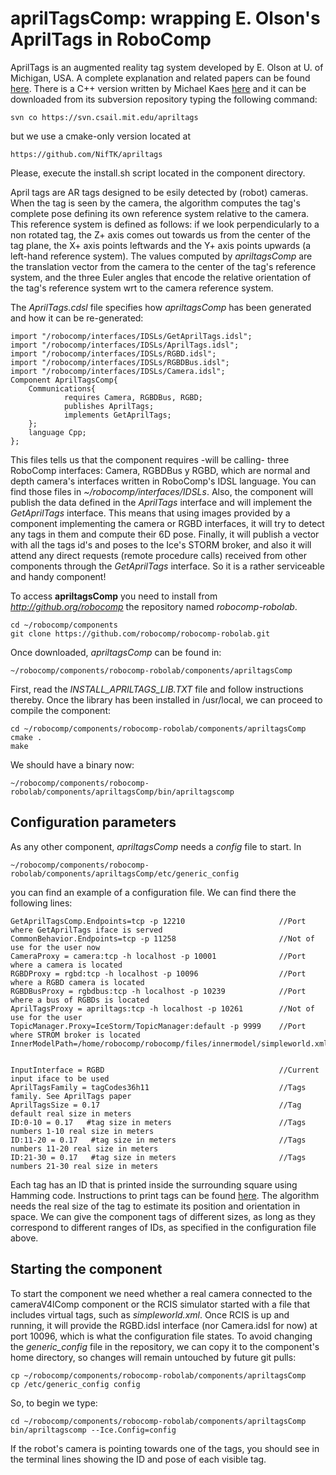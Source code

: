 # aprilTagsComp: wrapping E. Olson's AprilTags in RoboComp

AprilTags is an augmented reality tag system developed by E. Olson at U. of Michigan, USA. A complete explanation and related papers can be found [here](http://april.eecs.umich.edu/wiki/index.php/AprilTags). There is a C++ version written by Michael Kaes [here](http://people.csail.mit.edu/kaess/apriltags/) and it can be downloaded from its subversion repository typing the following command:

    svn co https://svn.csail.mit.edu/apriltags

but we use a cmake-only version located at

    https://github.com/NifTK/apriltags

Please, execute the install.sh script located in the component directory.

April tags are AR tags designed to be esily detected by (robot) cameras. When the tag is seen by the camera, the algorithm computes the tag's complete pose defining its own reference system relative to the camera. This reference system is defined as follows: if we look perpendicularly to a non rotated tag, the Z+ axis comes out towards us from the center of the tag plane, the X+ axis points leftwards and the Y+ axis points upwards (a left-hand reference system). The values computed by *apriltagsComp* are the translation vector from the camera to the center of the tag's reference system, and the three Euler angles that encode the relative orientation of the tag's reference system wrt to the camera reference system.

The *AprilTags.cdsl* file specifies how *apriltagsComp* has been generated and how it can be re-generated:

    import "/robocomp/interfaces/IDSLs/GetAprilTags.idsl";
    import "/robocomp/interfaces/IDSLs/AprilTags.idsl";
    import "/robocomp/interfaces/IDSLs/RGBD.idsl";
    import "/robocomp/interfaces/IDSLs/RGBDBus.idsl";
    import "/robocomp/interfaces/IDSLs/Camera.idsl";
    Component AprilTagsComp{
        Communications{
                requires Camera, RGBDBus, RGBD;
                publishes AprilTags;
                implements GetAprilTags;
        };
        language Cpp;
    };

This files tells us that the component requires -will be calling- three RoboComp interfaces: Camera, RGBDBus y RGBD, which are normal and depth camera's interfaces written in RoboComp's IDSL language. You can find those files in *~/robocomp/interfaces/IDSLs*. Also, the component will publish the data defined in the *AprilTags* interface and will implement the *GetAprilTags* interface. This means that using images provided by a component implementing the camera or RGBD interfaces, it will try to detect any tags in them and compute their 6D pose. Finally, it will publish a vector with all the tags id's and poses to the Ice's STORM broker, and also it will attend any direct requests (remote procedure calls) received from other components through the *GetAprilTags* interface. So it is a rather serviceable and handy component!

To access **apriltagsComp** you need to install from *http://github.org/robocomp* the repository named *robocomp-robolab*. 

    cd ~/robocomp/components
    git clone https://github.com/robocomp/robocomp-robolab.git

Once downloaded, *apriltagsComp* can be found in:

    ~/robocomp/components/robocomp-robolab/components/apriltagsComp
    
First, read the *INSTALL_APRILTAGS_LIB.TXT* file and follow instructions thereby. Once the library has been installed in /usr/local, we can proceed to compile the component:

    cd ~/robocomp/components/robocomp-robolab/components/apriltagsComp
    cmake .
    make
    
We should have a binary now:

    ~/robocomp/components/robocomp-robolab/components/apriltagsComp/bin/apriltagscomp
    

## Configuration parameters
As any other component, *apriltagsComp* needs a *config* file to start. In

    ~/robocomp/components/robocomp-robolab/components/apriltagsComp/etc/generic_config
   
you can find an example of a configuration file. We can find there the following lines:

    GetAprilTagsComp.Endpoints=tcp -p 12210                     //Port where GetAprilTags iface is served
    CommonBehavior.Endpoints=tcp -p 11258                       //Not of use for the user now
    CameraProxy = camera:tcp -h localhost -p 10001              //Port where a camera is located
    RGBDProxy = rgbd:tcp -h localhost -p 10096                  //Port where a RGBD camera is located
    RGBDBusProxy = rgbdbus:tcp -h localhost -p 10239            //Port where a bus of RGBDs is located
    AprilTagsProxy = apriltags:tcp -h localhost -p 10261        //Not of use for the user
    TopicManager.Proxy=IceStorm/TopicManager:default -p 9999    //Port where STROM broker is located
    InnerModelPath=/home/robocomp/robocomp/files/innermodel/simpleworld.xml


    InputInterface = RGBD                                       //Current input iface to be used
    AprilTagsFamily = tagCodes36h11                             //Tags family. See AprilTags paper
    AprilTagsSize = 0.17                                        //Tag default real size in meters
    ID:0-10 = 0.17   #tag size in meters                        //Tags numbers 1-10 real size in meters
    ID:11-20 = 0.17   #tag size in meters                       //Tags numbers 11-20 real size in meters
    ID:21-30 = 0.17   #tag size in meters                       //Tags numbers 21-30 real size in meters

Each tag has an ID that is printed inside the surrounding square using Hamming code. Instructions to print tags can be found [here](http://april.eecs.umich.edu/wiki/index.php/AprilTags). The algorithm needs the real size of the tag to estimate its position and orientation in space. We can give the component tags of different sizes, as long as they correspond to different ranges of IDs, as specified in the configuration file above.

## Starting the component
To start the component we need whether a real camera connected to the cameraV4lComp component or the RCIS simulator started with a file that includes virtual tags, such as *simpleworld.xml*. Once RCIS is up and running, it will provide the RGBD.idsl interface (nor Camera.idsl for now) at port 10096, which is what the configuration file states. To avoid changing the *generic_config* file in the repository, we can copy it to the component's home directory, so changes will remain untouched by future git pulls:

    cp ~/robocomp/components/robocomp-robolab/components/apriltagsComp
    cp /etc/generic_config config

So, to begin we type:

    cd ~/robocomp/components/robocomp-robolab/components/apriltagsComp
    bin/apriltagscomp --Ice.Config=config
    
If the robot's camera is pointing towards one of the tags, you should see in the terminal lines showing the ID and pose of each visible tag.

